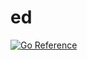 # ed

[![Go Reference](https://pkg.go.dev/badge/code.nkcmr.net/ed.svg)](https://pkg.go.dev/code.nkcmr.net/ed)
